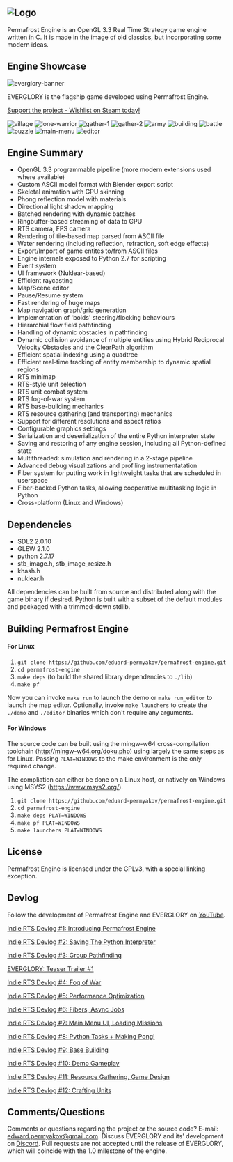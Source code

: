 ## ![Logo](docs/images/logo.png) ##

Permafrost Engine is an OpenGL 3.3 Real Time Strategy game engine written in C. 
It is made in the image of old classics, but incorporating some modern ideas.

## Engine Showcase ##

![everglory-banner](docs/images/everglory-banner.png)

EVERGLORY is the flagship game developed using Permafrost Engine. 

[Support the project - Wishlist on Steam today!](https://store.steampowered.com/app/1309720/EVERGLORY/)

![village](docs/images/village.png)
![lone-warrior](docs/images/lone-warrior.png)
![gather-1](docs/images/gather-1.png)
![gather-2](docs/images/gather-2.png)
![army](docs/images/army.png)
![building](docs/images/building.png)
![battle](docs/images/battle.png)
![puzzle](docs/images/puzzle.png)
![main-menu](docs/images/main-menu-skinned-ui.png)
![editor](docs/images/editor.png)

## Engine Summary ##

* OpenGL 3.3 programmable pipeline (more modern extensions used where available)
* Custom ASCII model format with Blender export script
* Skeletal animation with GPU skinning
* Phong reflection model with materials
* Directional light shadow mapping
* Batched rendering with dynamic batches
* Ringbuffer-based streaming of data to GPU
* RTS camera, FPS camera
* Rendering of tile-based map parsed from ASCII file
* Water rendering (including reflection, refraction, soft edge effects)
* Export/Import of game entites to/from ASCII files
* Engine internals exposed to Python 2.7 for scripting
* Event system
* UI framework (Nuklear-based)
* Efficient raycasting
* Map/Scene editor
* Pause/Resume system
* Fast rendering of huge maps
* Map navigation graph/grid generation
* Implementation of 'boids' steering/flocking behaviours
* Hierarchial flow field pathfinding
* Handling of dynamic obstacles in pathfinding
* Dynamic collision avoidance of multiple entities using Hybrid Reciprocal Velocity Obstacles and the ClearPath algorithm
* Efficient spatial indexing using a quadtree
* Efficient real-time tracking of entity membership to dynamic spatial regions
* RTS minimap
* RTS-style unit selection
* RTS unit combat system
* RTS fog-of-war system
* RTS base-building mechanics
* RTS resource gathering (and transporting) mechanics
* Support for different resolutions and aspect ratios
* Configurable graphics settings
* Serialization and deserialization of the entire Python interpreter state
* Saving and restoring of any engine session, including all Python-defined state
* Multithreaded: simulation and rendering in a 2-stage pipeline
* Advanced debug visualizations and profiling instrumentatation
* Fiber system for putting work in lightweight tasks that are scheduled in userspace
* Fiber-backed Python tasks, allowing cooperative multitasking logic in Python
* Cross-platform (Linux and Windows)

## Dependencies ##

* SDL2 2.0.10
* GLEW 2.1.0
* python 2.7.17
* stb_image.h, stb_image_resize.h
* khash.h
* nuklear.h

All dependencies can be built from source and distributed along with the game binary if desired. 
Python is built with a subset of the default modules and packaged with a trimmed-down stdlib.

## Building Permafrost Engine ##

#### For Linux ####

1. `git clone https://github.com/eduard-permyakov/permafrost-engine.git`
2. `cd permafrost-engine`
3. `make deps` (to build the shared library dependencies to `./lib`)
4. `make pf`

Now you can invoke `make run` to launch the demo or `make run_editor` to launch the map editor.
Optionally, invoke `make launchers` to create the `./demo` and `./editor` binaries which don't 
require any arguments.

#### For Windows ####

The source code can be built using the mingw-w64 cross-compilation toolchain 
(http://mingw-w64.org/doku.php) using largely the same steps as for Linux. Passing `PLAT=WINDOWS` 
to the make environment is the only required change.

The compliation can either be done on a Linux host, or natively on Windows using MSYS2 (https://www.msys2.org/).

1. `git clone https://github.com/eduard-permyakov/permafrost-engine.git`
2. `cd permafrost-engine`
3. `make deps PLAT=WINDOWS`
4. `make pf PLAT=WINDOWS`
5. `make launchers PLAT=WINDOWS`

## License ##

Permafrost Engine is licensed under the GPLv3, with a special linking exception.

## Devlog ##

Follow the development of Permafrost Engine and EVERGLORY on [YouTube](https://www.youtube.com/channel/UCNklkpsPnNpRhC9oVkpIpLA).

[Indie RTS Devlog #1: Introducing Permafrost Engine](https://youtu.be/0dEttWferm8)

[Indie RTS Devlog #2: Saving The Python Interpreter](https://youtu.be/ch-zjn05gxQ)

[Indie RTS Devlog #3: Group Pathfinding](https://youtu.be/ALL7AQ1MRas)

[EVERGLORY: Teaser Trailer #1](https://youtu.be/yTJ7wTJy7jc)

[Indie RTS Devlog #4: Fog of War](https://youtu.be/2rXElWzAGrY)

[Indie RTS Devlog #5: Performance Optimization](https://www.youtube.com/watch?v=HV_CLHkpXpY)

[Indie RTS Devlog #6: Fibers, Async Jobs](https://www.youtube.com/watch?v=eCJg4ljHhD8)

[Indie RTS Devlog #7: Main Menu UI, Loading Missions](https://www.youtube.com/watch?v=V9unCfZheJ4)

[Indie RTS Devlog #8: Python Tasks + Making Pong!](https://www.youtube.com/watch?v=wl0jh-17uTA)

[Indie RTS Devlog #9: Base Building](https://www.youtube.com/watch?v=U3lvwZfXss0)

[Indie RTS Devlog #10: Demo Gameplay](https://www.youtube.com/watch?v=Nh8FBpvbKUc)

[Indie RTS Devlog #11: Resource Gathering, Game Design](https://www.youtube.com/watch?v=e3jsymx97LE)

[Indie RTS Devlog #12: Crafting Units](https://youtu.be/JqGh_XJstk8)

## Comments/Questions ##

Comments or questions regarding the project or the source code? E-mail: edward.permyakov@gmail.com.
Discuss EVERGLORY and its' development on [Discord](https://discord.gg/jSQ8M6C). Pull requests
are not accepted until the release of EVERGLORY, which will coincide with the 1.0 milestone of the 
engine.

